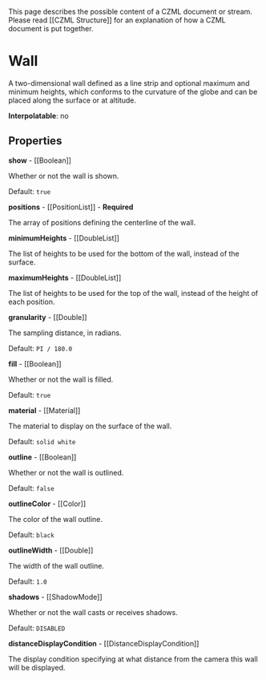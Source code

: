 This page describes the possible content of a CZML document or stream. Please read [[CZML Structure]] for an explanation of how a CZML document is put together.

# Wall

A two-dimensional wall defined as a line strip and optional maximum and minimum heights, which conforms to the curvature of the globe and can be placed along the surface or at altitude.

**Interpolatable**: no

## Properties

**show** - [[Boolean]]

Whether or not the wall is shown.

Default: `true`


**positions** - [[PositionList]] - **Required**

The array of positions defining the centerline of the wall.


**minimumHeights** - [[DoubleList]]

The list of heights to be used for the bottom of the wall, instead of the surface.


**maximumHeights** - [[DoubleList]]

The list of heights to be used for the top of the wall, instead of the height of each position.


**granularity** - [[Double]]

The sampling distance, in radians.

Default: `PI / 180.0`


**fill** - [[Boolean]]

Whether or not the wall is filled.

Default: `true`


**material** - [[Material]]

The material to display on the surface of the wall.

Default: `solid white`


**outline** - [[Boolean]]

Whether or not the wall is outlined.

Default: `false`


**outlineColor** - [[Color]]

The color of the wall outline.

Default: `black`


**outlineWidth** - [[Double]]

The width of the wall outline.

Default: `1.0`


**shadows** - [[ShadowMode]]

Whether or not the wall casts or receives shadows.

Default: `DISABLED`


**distanceDisplayCondition** - [[DistanceDisplayCondition]]

The display condition specifying at what distance from the camera this wall will be displayed.


